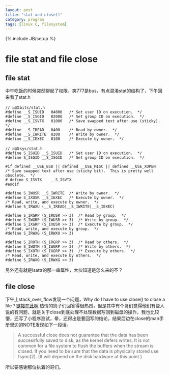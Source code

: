```yaml
---
layout: post
title: "stat and close()"
category: program
tags: [linux C, filesystem]
---
```

{% include JB/setup %}

# file stat and file close

## file stat 

中午吃饭的时候突然聊起了权限，笑777是bus，有点混淆stat的结构了，下午回来看了stat.h

	// 出自bits/stat.h
	#define __S_ISUID   04000   /* Set user ID on execution.  */
	#define __S_ISGID   02000   /* Set group ID on execution.  */
	#define __S_ISVTX   01000   /* Save swapped text after use (sticky).  */   
	#define __S_IREAD   0400    /* Read by owner.  */ 
	#define __S_IWRITE  0200    /* Write by owner.  */
	#define __S_IEXEC   0100    /* Execute by owner.  */
	
	// 出自sys/stat.h 
	#define S_ISUID __S_ISUID   /* Set user ID on execution.  */
	#define S_ISGID __S_ISGID   /* Set group ID on execution.  */
	
	#if defined __USE_BSD || defined __USE_MISC || defined __USE_XOPEN
	/* Save swapped text after use (sticky bit).  This is pretty well obsolete.  */
	# define S_ISVTX    __S_ISVTX
	#endif
	
	#define S_IWUSR __S_IWRITE  /* Write by owner.  */
	#define S_IXUSR __S_IEXEC   /* Execute by owner.  */
	/* Read, write, and execute by owner.  */
	#define S_IRWXU (__S_IREAD|__S_IWRITE|__S_IEXEC)
	
	#define S_IRGRP (S_IRUSR >> 3)  /* Read by group.  */
	#define S_IWGRP (S_IWUSR >> 3)  /* Write by group.  */
	#define S_IXGRP (S_IXUSR >> 3)  /* Execute by group.  */
	/* Read, write, and execute by group.  */
	#define S_IRWXG (S_IRWXU >> 3)
	
	#define S_IROTH (S_IRGRP >> 3)  /* Read by others.  */
	#define S_IWOTH (S_IWGRP >> 3)  /* Write by others.  */
	#define S_IXOTH (S_IXGRP >> 3)  /* Execute by others.  */
	/* Read, write, and execute by others.  */
	#define S_IRWXO (S_IRWXG >> 3)

另外还有就是lsattr的那一串属性，大伙知道是怎么来的不？

## file close

下午上stack_over_flow发现一个问题，Why do I have to use close() to close a file？[链接在此啊](http://stackoverflow.com/questions/11095474/why-do-i-have-to-use-close-to-close-a-file)
热情的筒子们回答得很热烈，但是其中有个哥们觉得他们有些人说的有问题，就是关于close到底处理不处理数据写回到磁盘的操作，我也比较懵，还写了小程序测试，晕，还得出是要回写的结论，结果后边在close的man手册里边的NOTE发现如下一段话。

>A  successful  close does not guarantee that the data has been successfully saved to disk, as the kernel defers writes.  It is not common for a file
>system to flush the buffers when the stream is closed.  If you need to be sure that the data is physically stored use fsync(2).  (It will depend  on
>the disk hardware at this point.)

所以要感谢那位执着的哥们。
